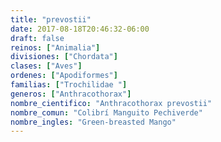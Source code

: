 ```yaml
---
title: "prevostii"
date: 2017-08-18T20:46:32-06:00
draft: false
reinos: ["Animalia"]
divisiones: ["Chordata"]
clases: ["Aves"]
ordenes: ["Apodiformes"]
familias: ["Trochilidae "]
generos: ["Anthracothorax"]
nombre_cientifico: "Anthracothorax prevostii"
nombre_comun: "Colibrí Manguito Pechiverde"
nombre_ingles: "Green-breasted Mango"
---
```

